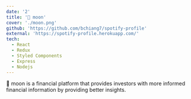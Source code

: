 ```yaml
---
date: '2'
title: '🚀 moon'
cover: './moon.png'
github: 'https://github.com/bchiang7/spotify-profile'
external: 'https://spotify-profile.herokuapp.com/'
tech:
  - React
  - Redux
  - Styled Components
  - Express
  - Nodejs
---
```


🚀 moon is a financial platform that provides investors with more informed financial information by providing better insights.
